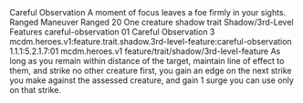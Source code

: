 <ability>
  <name>Careful Observation</name>
  <flavor>A moment of focus leaves a foe firmly in your sights.</flavor>
  <keywords>
    <keyword>Ranged</keyword>
  </keywords>
  <type>Maneuver</type>
  <distance>Ranged 20</distance>
  <target>One creature</target>
  <metadata>
    <class>shadow</class>
    <feature_type>trait</feature_type>
    <file_dpath>Shadow/3rd-Level Features</file_dpath>
    <item_id>careful-observation</item_id>
    <item_index>01</item_index>
    <item_name>Careful Observation</item_name>
    <level>3</level>
    <scc>mcdm.heroes.v1:feature.trait.shadow.3rd-level-feature:careful-observation</scc>
    <scdc>1.1.1:5.2.1.7:01</scdc>
    <source>mcdm.heroes.v1</source>
    <type>feature/trait/shadow/3rd-level-feature</type>
  </metadata>
  <effects>
    <effect type="mundane">As long as you remain within distance of the target, maintain line of effect to them, and strike no other creature first, you gain an edge on the next strike you make against the assessed creature, and gain 1 surge you can use only on that strike.</effect>
  </effects>
</ability>
